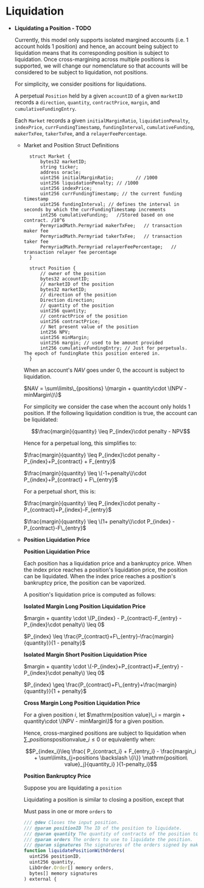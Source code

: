 # Liquidation

* **Liquidating a Position - TODO**

  Currently, this model only supports isolated margined accounts \(i.e. 1 account holds 1 position\) and hence, an account being subject to liquidation means that its corresponding position is subject to liquidation. Once cross-margining across multiple positions is supported, we will change our nomenclature so that accounts will be considered to be subject to liquidation, not positions.

  For simplicity, we consider positions for liquidations.

  A perpetual `Position` held by a given `accountID` of a given `marketID` records a `direction`, `quantity`, `contractPrice`, `margin`, and `cumulativeFundingEntry`.

  Each `Market` records a given `initialMarginRatio`, `liquidationPenalty`, `indexPrice`, `currFundingTimestamp`, `fundingInterval`, `cumulativeFunding`, `makerTxFee`, `takerTxFee`, and a `relayerFeePercentage`.

  * Market and Position Struct Definitions

    ```text
      struct Market {
          bytes32 marketID;
          string ticker;
          address oracle;
          uint256 initialMarginRatio;        // /1000
          uint256 liquidationPenalty; // /1000
          uint256 indexPrice;
          uint256 currFundingTimestamp; // the current funding timestamp
          uint256 fundingInterval; // defines the interval in seconds by which the currFundingTimestamp increments
          int256 cumulativeFunding;   //Stored based on one contract. /10^6
          PermyriadMath.Permyriad makerTxFee;   // transaction maker fee
          PermyriadMath.Permyriad takerTxFee;   // transaction taker fee
          PermyriadMath.Permyriad relayerFeePercentage;   // transaction relayer fee percentage
      }
    ```

    ```text
      struct Position {
          // owner of the position
          bytes32 accountID;
          // marketID of the position
          bytes32 marketID;
          // direction of the position
          Direction direction;
          // quantity of the position
          uint256 quantity;
          // contractPrice of the position
          uint256 contractPrice;
          // Net present value of the position
          int256 NPV;
          uint256 minMargin;
          uint256 margin; // used to be amount provided
          int256 cumulativeFundingEntry; // Just for perpetuals. The epoch of fundingRate this position entered in.
      }
    ```

    When an account's $NAV$ goes under 0, the account is subject to liquidation.

    $NAV = \sum\limits\_{positions} \(margin + quantity\cdot \(NPV - minMargin\)\)$

    For simplicity we consider the case when the account only holds 1 position. If the following liquidation condition is true, the account can be liquidated:

    $$\frac{margin}{quantity} \leq P_{index}\cdot penalty - NPV$$

    Hence for a perpetual long, this simplifies to:

    $\frac{margin}{quantity} \leq P_{index}\cdot penalty - P_{index}+P_{contract} + F_{entry}$

    $\frac{margin}{quantity} \leq \(-1+penalty\)\cdot P_{index}+P_{contract} + F\_{entry}$

    For a perpetual short, this is:

    $\frac{margin}{quantity} \leq P_{index}\cdot penalty - P_{contract}+P_{index}-F_{entry}$

    $\frac{margin}{quantity} \leq \(1+ penalty\)\cdot P_{index} - P_{contract}-F\_{entry}$

  * **Position Liquidation Price**

    **Position Liquidation Price**

    Each position has a liquidation price and a bankruptcy price. When the index price reaches a position's liquidation price, the position can be liquidated. When the index price reaches a position's bankruptcy price, the position can be vaporized.

    A position's liquidation price is computed as follows:

    **Isolated Margin Long Position Liquidation Price**

    $margin + quantity \cdot \(P_{index} - P_{contract}-F_{entry} - P_{index}\cdot penalty\) \leq 0$

    $P_{index} \leq \frac{P_{contract}+F\_{entry}-\frac{margin}{quantity}}{1 - penalty}$

    **Isolated Margin Short Position Liquidation Price**

    $margin + quantity \cdot \(-P_{index}+P_{contract}+F_{entry} - P_{index}\cdot penalty\) \leq 0$

    $P_{index} \geq \frac{P_{contract}+F\_{entry}+\frac{margin}{quantity}}{1 + penalty}$

    **Cross Margin Long Position Liquidation Price**

    For a given position $i$, let $\mathrm{position value}\_i = margin + quantity\cdot \(NPV - minMargin\)$ for a given position.

    Hence, cross-margined positions are subject to liquidation when $\sum\limits\_{positions} \mathrm{position value}\_i \leq 0$ or equivalently when:

    $$P_{index_i}\leq \frac{ P_{contract_i} + F_{entry_i} - \frac{margin_i + \sum\limits_{j=positions \backslash \{i\}} \mathrm{position\ value}_j}{quantity_i} }{1-penalty_i}$$

    **Position Bankruptcy Price**

    Suppose you are liquidating a `position`

    Liquidating a position is similar to closing a position, except that

    Must pass in one or more `orders` to

    ```jsx
    /// @dev Closes the input position.
    /// @param positionID The ID of the position to liquidate.
    /// @param quantity The quantity of contracts of the position to liquidate.
    /// @param orders The orders to use to liquidate the position.
    /// @param signatures The signatures of the orders signed by makers.
    function liquidatePositionWithOrders(
      uint256 positionID,
      uint256 quantity,
      LibOrder.Order[] memory orders,
      bytes[] memory signatures
    ) external {
    ```

